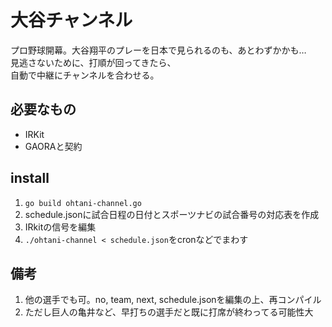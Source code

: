 # 大谷チャンネル
プロ野球開幕。大谷翔平のプレーを日本で見られるのも、あとわずかかも…  
見逃さないために、打順が回ってきたら、  
自動で中継にチャンネルを合わせる。

## 必要なもの
* IRKit
* GAORAと契約

## install
1. `go build ohtani-channel.go`
1. schedule.jsonに試合日程の日付とスポーツナビの試合番号の対応表を作成
1. IRkitの信号を編集
1. `./ohtani-channel < schedule.json`をcronなどでまわす

## 備考
1. 他の選手でも可。no, team, next, schedule.jsonを編集の上、再コンパイル
1. ただし巨人の亀井など、早打ちの選手だと既に打席が終わってる可能性大
